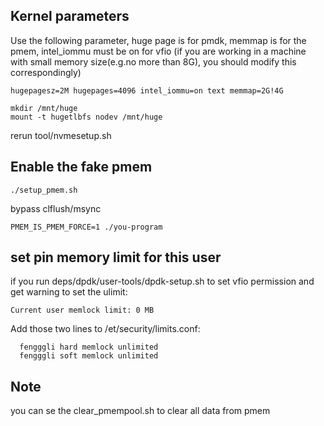 Kernel parameters
-----------------

Use the following parameter, huge page is for pmdk, memmap is for the pmem, intel_iommu must be on for vfio
(if you are working in a machine with small memory size(e.g.no more than 8G), you should modify this correspondingly)

``` 
hugepagesz=2M hugepages=4096 intel_iommu=on text memmap=2G!4G
```

```
mkdir /mnt/huge
mount -t hugetlbfs nodev /mnt/huge

```

rerun tool/nvmesetup.sh

Enable the fake pmem
--------------------
```
./setup_pmem.sh
```

bypass clflush/msync
```
PMEM_IS_PMEM_FORCE=1 ./you-program
```

set pin memory limit for this user
-------------------------------------

if you run deps/dpdk/user-tools/dpdk-setup.sh to set vfio permission and get  warning to set the ulimit:
```
Current user memlock limit: 0 MB
```

Add those two lines to /et/security/limits.conf:
```  
  fengggli hard memlock unlimited 
  fengggli soft memlock unlimited
```

Note
---------------

you can se the clear_pmempool.sh  to clear all data from pmem
